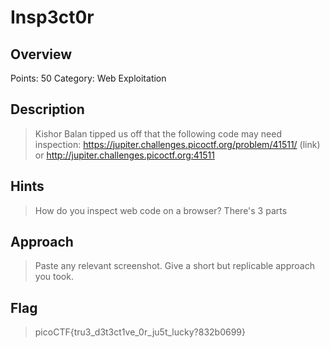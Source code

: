 # Insp3ct0r

## Overview
Points: 50
Category: Web Exploitation

## Description
> Kishor Balan tipped us off that the following code may need inspection: https://jupiter.challenges.picoctf.org/problem/41511/ (link) or http://jupiter.challenges.picoctf.org:41511

## Hints
> How do you inspect web code on a browser?
> There's 3 parts

## Approach
> Paste any relevant screenshot. Give a short but replicable approach you took.

## Flag
> picoCTF{tru3_d3t3ct1ve_0r_ju5t_lucky?832b0699}
